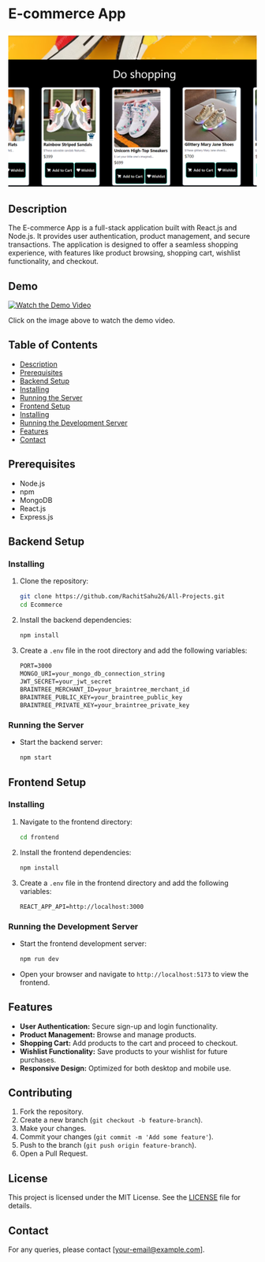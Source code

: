 # E-commerce App

![E-commerce App](https://github.com/RachitSahu26/All-Projects/blob/main/Ecommerce/E-commerce-img-demo.png)

## Description
The E-commerce App is a full-stack application built with React.js and Node.js. It provides user authentication, product management, and secure transactions. The application is designed to offer a seamless shopping experience, with features like product browsing, shopping cart, wishlist functionality, and checkout.

## Demo

[![Watch the Demo Video](https://img.youtube.com/vi/VIDEO_ID_HERE/maxresdefault.jpg)](https://www.youtube.com/watch?v=VIDEO_ID_HERE)

Click on the image above to watch the demo video.

## Table of Contents
- [Description](#description)
- [Prerequisites](#prerequisites)
- [Backend Setup](#backend-setup)
- [Installing](#installing)
- [Running the Server](#running-the-server)
- [Frontend Setup](#frontend-setup)
- [Installing](#installing-1)
- [Running the Development Server](#running-the-development-server)
- [Features](#features)
- [Contact](#contact)


## Prerequisites
- Node.js
- npm
- MongoDB
- React.js
- Express.js

## Backend Setup

### Installing
1. Clone the repository:
    ```bash
    git clone https://github.com/RachitSahu26/All-Projects.git
    cd Ecommerce
    ```

2. Install the backend dependencies:
    ```bash
    npm install
    ```

3. Create a `.env` file in the root directory and add the following variables:
    ```env
    PORT=3000
    MONGO_URI=your_mongo_db_connection_string
    JWT_SECRET=your_jwt_secret
    BRAINTREE_MERCHANT_ID=your_braintree_merchant_id
    BRAINTREE_PUBLIC_KEY=your_braintree_public_key
    BRAINTREE_PRIVATE_KEY=your_braintree_private_key
    ```

### Running the Server
- Start the backend server:
    ```bash
    npm start
    ```

## Frontend Setup

### Installing
1. Navigate to the frontend directory:
    ```bash
    cd frontend
    ```

2. Install the frontend dependencies:
    ```bash
    npm install
    ```

3. Create a `.env` file in the frontend directory and add the following variables:
    ```env
    REACT_APP_API=http://localhost:3000
    ```

### Running the Development Server
- Start the frontend development server:
    ```bash
    npm run dev
    ```

- Open your browser and navigate to `http://localhost:5173` to view the frontend.

## Features
- **User Authentication:** Secure sign-up and login functionality.
- **Product Management:** Browse and manage products.
- **Shopping Cart:** Add products to the cart and proceed to checkout.
- **Wishlist Functionality:** Save products to your wishlist for future purchases.
- **Responsive Design:** Optimized for both desktop and mobile use.

## Contributing
1. Fork the repository.
2. Create a new branch (`git checkout -b feature-branch`).
3. Make your changes.
4. Commit your changes (`git commit -m 'Add some feature'`).
5. Push to the branch (`git push origin feature-branch`).
6. Open a Pull Request.

## License
This project is licensed under the MIT License. See the [LICENSE](LICENSE) file for details.

## Contact
For any queries, please contact [your-email@example.com].
